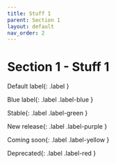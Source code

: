```yaml
---
title: Stuff 1
parent: Section 1
layout: default
nav_order: 2
---
```


# Section 1 - Stuff 1

Default label{: .label }

Blue label{: .label .label-blue }

Stable{: .label .label-green }

New release{: .label .label-purple }

Coming soon{: .label .label-yellow }

Deprecated{: .label .label-red }